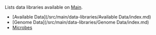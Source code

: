 Lists data libraries available on [Main](/src/main/index.md).

* [Available Data](/src/main/data-libraries/Available Data/index.md)
* [Genome Data](/src/main/data-libraries/Genome Data/index.md)
* [Microbes](/src/main/data-libraries/microbes/index.md)

